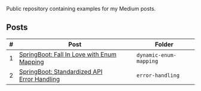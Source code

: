 Public repository containing examples for my Medium posts.

## Posts
| #  | Post | Folder |
| ------------- | ------------- | ------------- |
| 1  | [SpringBoot: Fall In Love with Enum Mapping]("https://medium.com/@georgeberar.contact/springboot-fall-in-love-with-enum-mapping-aa212c5e2056")  | `dynamic-enum-mapping` |
| 2  | [SpringBoot: Standardized API Error Handling]()  | `error-handling` |
